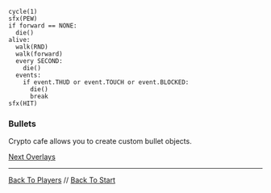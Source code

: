 ```load-water-bullet
cycle(1)
sfx(PEW)
if forward == NONE:
  die()
alive:
  walk(RND)
  walk(forward)
  every SECOND:
    die()
  events:
    if event.THUD or event.TOUCH or event.BLOCKED:
      die()
      break
sfx(HIT)
```

### Bullets

Crypto cafe allows you to create custom bullet objects.

[Next Overlays](overlays.md)

---

[Back To Players](players.md) //
[Back To Start](start.md)

